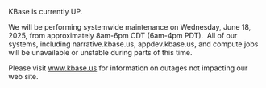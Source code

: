 KBase is currently UP.

We will be performing systemwide maintenance on Wednesday, June 18, 2025, from approximately 8am-6pm CDT (6am-4pm PDT).  All of our systems, including narrative.kbase.us, appdev.kbase.us, and compute jobs will be unavailable or unstable during parts of this time.

Please visit <a href="https://www.kbase.us">www.kbase.us</a> for information on outages not impacting our web site.
